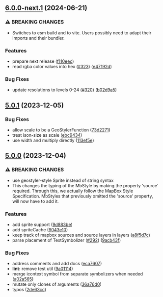 ## [6.0.0-next.1](https://github.com/geostyler/geostyler-mapbox-parser/compare/v5.0.1...v6.0.0-next.1) (2024-06-21)


### ⚠ BREAKING CHANGES

* Switches to esm build and to vite. Users possibly
need to adapt their imports and their bundler.

### Features

* prepare next release ([f110eec](https://github.com/geostyler/geostyler-mapbox-parser/commit/f110eecbdedd3830a03be0b31cb13615fbc03027))
* read rgba color values into hex ([#323](https://github.com/geostyler/geostyler-mapbox-parser/issues/323)) ([e47192d](https://github.com/geostyler/geostyler-mapbox-parser/commit/e47192d7a62b9e70f9e1d2fd36e8f74f1abe6dcd))


### Bug Fixes

* update resolutions to levels 0-24 ([#320](https://github.com/geostyler/geostyler-mapbox-parser/issues/320)) ([b02d9a5](https://github.com/geostyler/geostyler-mapbox-parser/commit/b02d9a5bbafba4d544f935c3ac40a785cbb7ecec))

## [5.0.1](https://github.com/geostyler/geostyler-mapbox-parser/compare/v5.0.0...v5.0.1) (2023-12-05)


### Bug Fixes

* allow scale to be a GeoStylerFunction ([73d2271](https://github.com/geostyler/geostyler-mapbox-parser/commit/73d2271e536b14604ca222aaa9af6972014930aa))
* treat ison-size as scale ([ebc9434](https://github.com/geostyler/geostyler-mapbox-parser/commit/ebc9434443ffa4ead4d0bf0296b3422cc73aa2c4))
* use width and multiply directly ([113ef5e](https://github.com/geostyler/geostyler-mapbox-parser/commit/113ef5e8c051e4433971fd3034ff102922f74adf))

## [5.0.0](https://github.com/geostyler/geostyler-mapbox-parser/compare/v4.0.0...v5.0.0) (2023-12-04)


### ⚠ BREAKING CHANGES

* use geostyler-style Sprite instead of string syntax
* This changes the typing of the MbStyle by making
the property 'source' required. Through this, we actually follow
the MapBox Style Specification. MbStyles that previously omitted the
'source' property, will now have to add it.

### Features

* add sprite support ([9d883be](https://github.com/geostyler/geostyler-mapbox-parser/commit/9d883be90463480fc1cd71e3bce48aaf43d88405))
* add spriteCache ([9043e10](https://github.com/geostyler/geostyler-mapbox-parser/commit/9043e10a93a0394cdda2e4fcb575abefbc3e9c1e))
* keep track of mapbox sources and source layers in layers ([a8f5d7c](https://github.com/geostyler/geostyler-mapbox-parser/commit/a8f5d7c787a78dc9d59d91ac14e52ef8686c4822))
* parse placement of TextSymbolizer ([#292](https://github.com/geostyler/geostyler-mapbox-parser/issues/292)) ([9acb43f](https://github.com/geostyler/geostyler-mapbox-parser/commit/9acb43f377bca6c376155e0b6b0b9d09d9c4cc4c))


### Bug Fixes

* address comments and add docs ([eca7607](https://github.com/geostyler/geostyler-mapbox-parser/commit/eca760769e3e7c4a1b6869de7050f99c0ba97fab))
* **lint:** remove test util ([9a01114](https://github.com/geostyler/geostyler-mapbox-parser/commit/9a01114f3be74aae80c46ba622d3dfecde73851b))
* merge icontext symbol from separate symbolizers when needed ([a02a565](https://github.com/geostyler/geostyler-mapbox-parser/commit/a02a5650311723cb2d741c5a890a3b3c6b59e23e))
* mutate only clones of arguments ([36a76d0](https://github.com/geostyler/geostyler-mapbox-parser/commit/36a76d0af0560ef8fce43e63144f06d61565cf9f))
* typos ([2de63cc](https://github.com/geostyler/geostyler-mapbox-parser/commit/2de63cc64d3b7c7ad81efc6308c5fa372d6f5196))
